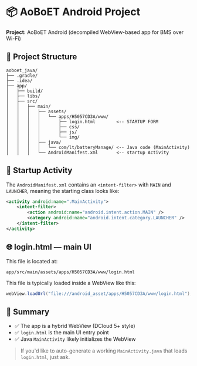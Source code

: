 # 📦 AoBoET Android Project
**Project:** AoBoET Android (decompiled WebView-based app for BMS over Wi-Fi)

## 📁 Project Structure

```text
aoboet_java/
├── .gradle/
├── .idea/
├── app/
│   ├── build/
│   ├── libs/
│   ├── src/
│   │   ├── main/
│   │   │   ├── assets/
│   │   │   │   └── apps/H5057CD3A/www/
│   │   │   │       ├── login.html        <-- STARTUP FORM
│   │   │   │       ├── css/
│   │   │   │       ├── js/
│   │   │   │       └── img/
│   │   │   ├── java/
│   │   │   │   └── com/lt/batteryManage/ <-- Java code (MainActivity)
│   │   │   └── AndroidManifest.xml       <-- startup Activity
```

## 🚀 Startup Activity

The `AndroidManifest.xml` contains an `<intent-filter>` with `MAIN` and `LAUNCHER`, meaning the starting class looks like:

```xml
<activity android:name=".MainActivity">
    <intent-filter>
        <action android:name="android.intent.action.MAIN" />
        <category android:name="android.intent.category.LAUNCHER" />
    </intent-filter>
</activity>
```

## 🌐 login.html — main UI

This file is located at:

```
app/src/main/assets/apps/H5057CD3A/www/login.html
```

This file is typically loaded inside a WebView like this:

```java
webView.loadUrl("file:///android_asset/apps/H5057CD3A/www/login.html");
```

## 📌 Summary

- ✅ The app is a hybrid WebView (DCloud 5+ style)
- ✅ `login.html` is the main UI entry point
- ✅ Java `MainActivity` likely initializes the WebView

> If you'd like to auto-generate a working `MainActivity.java` that loads `login.html`, just ask.
